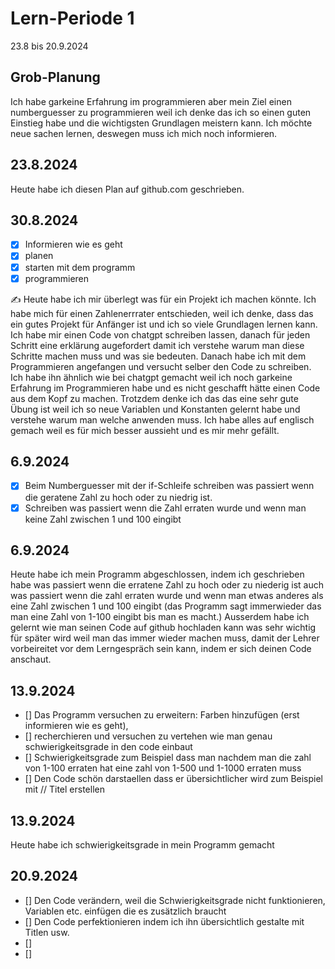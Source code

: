 # Lern-Periode 1

23.8 bis 20.9.2024

## Grob-Planung
Ich habe garkeine Erfahrung im programmieren aber mein Ziel einen numberguesser zu programmieren weil ich denke das ich so einen guten Einstieg habe und die wichtigsten Grundlagen meistern kann. Ich möchte neue sachen lernen, deswegen muss ich mich noch informieren.



## 23.8.2024

Heute habe ich diesen Plan auf github.com geschrieben.

## 30.8.2024

- [x] Informieren wie es geht 
- [x] planen
- [x] starten mit dem programm
- [x] programmieren

✍️ Heute habe ich mir überlegt was für ein Projekt ich machen könnte. Ich habe mich für einen Zahlenerrrater entschieden, weil ich denke, dass das ein gutes Projekt für Anfänger ist und ich so viele Grundlagen lernen kann. Ich habe mir einen Code von chatgpt schreiben lassen, danach für jeden Schritt eine erklärung augefordert damit ich verstehe warum man diese Schritte machen muss und was sie bedeuten. Danach habe ich mit dem Programmieren angefangen und versucht selber den Code zu schreiben. Ich habe ihn ähnlich wie bei chatgpt gemacht weil ich noch garkeine Erfahrung im Programmieren habe und es nicht geschafft hätte einen Code aus dem Kopf zu machen. Trotzdem denke ich das das eine sehr gute Übung ist weil ich so neue Variablen und Konstanten gelernt habe und verstehe warum man welche anwenden muss. Ich habe alles auf englisch gemach weil es für mich besser aussieht und es mir mehr gefällt.

## 6.9.2024
- [x] Beim Numberguesser mit der if-Schleife schreiben was passiert wenn die geratene Zahl zu hoch oder zu niedrig ist.
- [x] Schreiben was passiert wenn die Zahl erraten wurde und wenn man keine Zahl zwischen 1 und 100 eingibt

## 6.9.2024
Heute habe ich mein Programm abgeschlossen, indem ich geschrieben habe was passiert wenn die erratene Zahl zu hoch oder zu niederig ist auch was passiert wenn die zahl erraten wurde und wenn man etwas anderes als eine Zahl zwischen 1 und 100 eingibt (das Programm sagt immerwieder das man eine Zahl von 1-100 eingibt bis man es macht.) Ausserdem habe ich gelernt wie man seinen Code auf github hochladen kann was sehr wichtig für später wird weil man das immer wieder machen muss, damit der Lehrer vorbeireitet vor dem Lerngespräch sein kann, indem er sich deinen Code anschaut.



## 13.9.2024
- [] Das Programm versuchen zu erweitern: Farben hinzufügen (erst informieren wie es geht),  
- [] recherchieren und versuchen zu vertehen wie man genau schwierigkeitsgrade in den code einbaut
- [] Schwierigkeitsgrade zum Beispiel dass man nachdem man die zahl von 1-100 erraten hat eine zahl von 1-500 und 1-1000 erraten muss
- [] Den Code schön darstaellen dass er übersichtlicher wird zum Beispiel mit // Titel erstellen


## 13.9.2024
Heute habe ich schwierigkeitsgrade in mein Programm gemacht





## 20.9.2024
- [] Den Code verändern, weil die Schwierigkeitsgrade nicht funktionieren, Variablen etc. einfügen die es zusätzlich braucht
- [] Den Code perfektionieren indem ich ihn übersichtlich gestalte mit Titlen usw.
- []
- []







